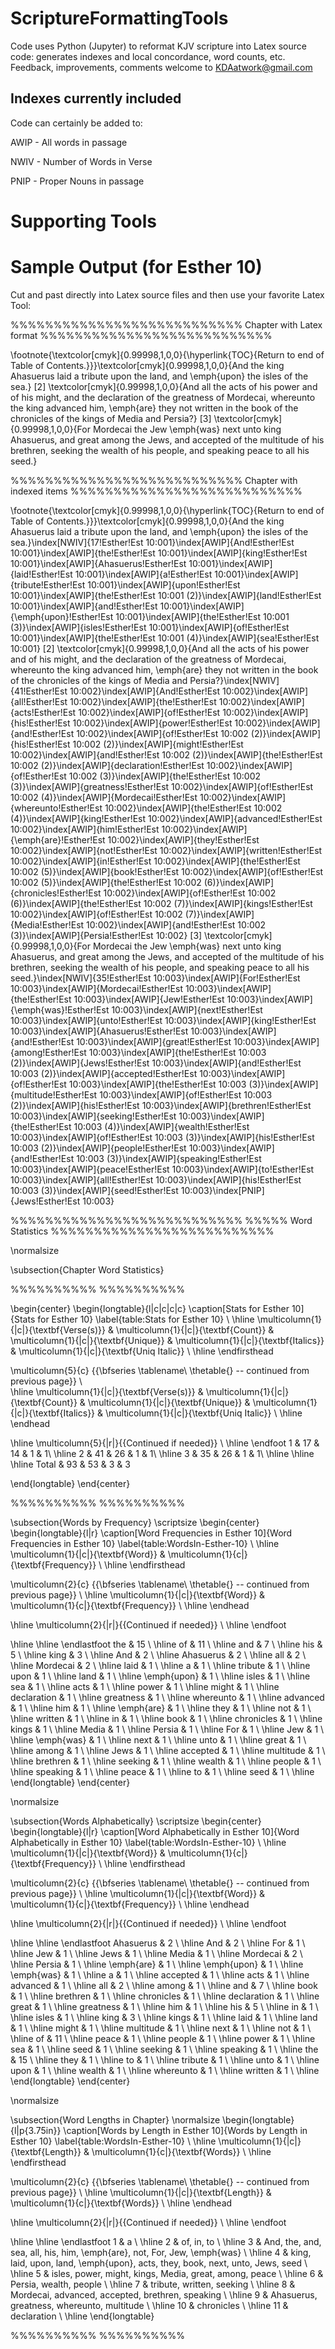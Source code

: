 # ScriptureFormattingTools
Code uses Python (Jupyter) to reformat KJV scripture into Latex source code: generates indexes and local concordance, word counts, etc.
Feedback, improvements, comments welcome to KDAatwork@gmail.com 

## Indexes currently included
Code can certainly be added to:

AWIP - All words in passage

NWIV - Number of Words in Verse

PNIP - Proper Nouns in passage

# Supporting Tools

# Sample Output (for Esther 10)
Cut and past directly into Latex source files and then use your favorite Latex Tool:

%%%%%%%%%%%%%%%%%%%%%%%%%%%
Chapter with Latex format
%%%%%%%%%%%%%%%%%%%%%%%%%%%


\footnote{\textcolor[cmyk]{0.99998,1,0,0}{\hyperlink{TOC}{Return to end of Table of Contents.}}}\textcolor[cmyk]{0.99998,1,0,0}{And the king Ahasuerus laid a tribute upon the land, and \emph{upon} the isles of the sea.}
[2] \textcolor[cmyk]{0.99998,1,0,0}{And all the acts of his power and of his might, and the declaration of the greatness of Mordecai, whereunto the king advanced him, \emph{are} they not written in the book of the chronicles of the kings of Media and Persia?}
[3] \textcolor[cmyk]{0.99998,1,0,0}{For Mordecai the Jew \emph{was} next unto king Ahasuerus, and great among the Jews, and accepted of the multitude of his brethren, seeking the wealth of his people, and speaking peace to all his seed.}


%%%%%%%%%%%%%%%%%%%%%%%%%%%
Chapter with indexed items
%%%%%%%%%%%%%%%%%%%%%%%%%%%


\footnote{\textcolor[cmyk]{0.99998,1,0,0}{\hyperlink{TOC}{Return to end of Table of Contents.}}}\textcolor[cmyk]{0.99998,1,0,0}{And the king Ahasuerus laid a tribute upon the land, and \emph{upon} the isles of the sea.}\index[NWIV]{17!Esther!Est 10:001}\index[AWIP]{And!Esther!Est 10:001}\index[AWIP]{the!Esther!Est 10:001}\index[AWIP]{king!Esther!Est 10:001}\index[AWIP]{Ahasuerus!Esther!Est 10:001}\index[AWIP]{laid!Esther!Est 10:001}\index[AWIP]{a!Esther!Est 10:001}\index[AWIP]{tribute!Esther!Est 10:001}\index[AWIP]{upon!Esther!Est 10:001}\index[AWIP]{the!Esther!Est 10:001 (2)}\index[AWIP]{land!Esther!Est 10:001}\index[AWIP]{and!Esther!Est 10:001}\index[AWIP]{\emph{upon}!Esther!Est 10:001}\index[AWIP]{the!Esther!Est 10:001 (3)}\index[AWIP]{isles!Esther!Est 10:001}\index[AWIP]{of!Esther!Est 10:001}\index[AWIP]{the!Esther!Est 10:001 (4)}\index[AWIP]{sea!Esther!Est 10:001}
[2] \textcolor[cmyk]{0.99998,1,0,0}{And all the acts of his power and of his might, and the declaration of the greatness of Mordecai, whereunto the king advanced him, \emph{are} they not written in the book of the chronicles of the kings of Media and Persia?}\index[NWIV]{41!Esther!Est 10:002}\index[AWIP]{And!Esther!Est 10:002}\index[AWIP]{all!Esther!Est 10:002}\index[AWIP]{the!Esther!Est 10:002}\index[AWIP]{acts!Esther!Est 10:002}\index[AWIP]{of!Esther!Est 10:002}\index[AWIP]{his!Esther!Est 10:002}\index[AWIP]{power!Esther!Est 10:002}\index[AWIP]{and!Esther!Est 10:002}\index[AWIP]{of!Esther!Est 10:002 (2)}\index[AWIP]{his!Esther!Est 10:002 (2)}\index[AWIP]{might!Esther!Est 10:002}\index[AWIP]{and!Esther!Est 10:002 (2)}\index[AWIP]{the!Esther!Est 10:002 (2)}\index[AWIP]{declaration!Esther!Est 10:002}\index[AWIP]{of!Esther!Est 10:002 (3)}\index[AWIP]{the!Esther!Est 10:002 (3)}\index[AWIP]{greatness!Esther!Est 10:002}\index[AWIP]{of!Esther!Est 10:002 (4)}\index[AWIP]{Mordecai!Esther!Est 10:002}\index[AWIP]{whereunto!Esther!Est 10:002}\index[AWIP]{the!Esther!Est 10:002 (4)}\index[AWIP]{king!Esther!Est 10:002}\index[AWIP]{advanced!Esther!Est 10:002}\index[AWIP]{him!Esther!Est 10:002}\index[AWIP]{\emph{are}!Esther!Est 10:002}\index[AWIP]{they!Esther!Est 10:002}\index[AWIP]{not!Esther!Est 10:002}\index[AWIP]{written!Esther!Est 10:002}\index[AWIP]{in!Esther!Est 10:002}\index[AWIP]{the!Esther!Est 10:002 (5)}\index[AWIP]{book!Esther!Est 10:002}\index[AWIP]{of!Esther!Est 10:002 (5)}\index[AWIP]{the!Esther!Est 10:002 (6)}\index[AWIP]{chronicles!Esther!Est 10:002}\index[AWIP]{of!Esther!Est 10:002 (6)}\index[AWIP]{the!Esther!Est 10:002 (7)}\index[AWIP]{kings!Esther!Est 10:002}\index[AWIP]{of!Esther!Est 10:002 (7)}\index[AWIP]{Media!Esther!Est 10:002}\index[AWIP]{and!Esther!Est 10:002 (3)}\index[AWIP]{Persia!Esther!Est 10:002}
[3] \textcolor[cmyk]{0.99998,1,0,0}{For Mordecai the Jew \emph{was} next unto king Ahasuerus, and great among the Jews, and accepted of the multitude of his brethren, seeking the wealth of his people, and speaking peace to all his seed.}\index[NWIV]{35!Esther!Est 10:003}\index[AWIP]{For!Esther!Est 10:003}\index[AWIP]{Mordecai!Esther!Est 10:003}\index[AWIP]{the!Esther!Est 10:003}\index[AWIP]{Jew!Esther!Est 10:003}\index[AWIP]{\emph{was}!Esther!Est 10:003}\index[AWIP]{next!Esther!Est 10:003}\index[AWIP]{unto!Esther!Est 10:003}\index[AWIP]{king!Esther!Est 10:003}\index[AWIP]{Ahasuerus!Esther!Est 10:003}\index[AWIP]{and!Esther!Est 10:003}\index[AWIP]{great!Esther!Est 10:003}\index[AWIP]{among!Esther!Est 10:003}\index[AWIP]{the!Esther!Est 10:003 (2)}\index[AWIP]{Jews!Esther!Est 10:003}\index[AWIP]{and!Esther!Est 10:003 (2)}\index[AWIP]{accepted!Esther!Est 10:003}\index[AWIP]{of!Esther!Est 10:003}\index[AWIP]{the!Esther!Est 10:003 (3)}\index[AWIP]{multitude!Esther!Est 10:003}\index[AWIP]{of!Esther!Est 10:003 (2)}\index[AWIP]{his!Esther!Est 10:003}\index[AWIP]{brethren!Esther!Est 10:003}\index[AWIP]{seeking!Esther!Est 10:003}\index[AWIP]{the!Esther!Est 10:003 (4)}\index[AWIP]{wealth!Esther!Est 10:003}\index[AWIP]{of!Esther!Est 10:003 (3)}\index[AWIP]{his!Esther!Est 10:003 (2)}\index[AWIP]{people!Esther!Est 10:003}\index[AWIP]{and!Esther!Est 10:003 (3)}\index[AWIP]{speaking!Esther!Est 10:003}\index[AWIP]{peace!Esther!Est 10:003}\index[AWIP]{to!Esther!Est 10:003}\index[AWIP]{all!Esther!Est 10:003}\index[AWIP]{his!Esther!Est 10:003 (3)}\index[AWIP]{seed!Esther!Est 10:003}\index[PNIP]{Jews!Esther!Est 10:003}


%%%%%%%%%%%%%%%%%%%%%%%%%%%
%%%%% Word Statistics
%%%%%%%%%%%%%%%%%%%%%%%%%%


\normalsize



\subsection{Chapter Word Statistics}


%%%%%%%%%%
%%%%%%%%%%
 
\begin{center}
\begin{longtable}{l|c|c|c|c}
\caption[Stats for Esther 10]{Stats for Esther 10} \label{table:Stats for Esther 10} \\ 
\hline \multicolumn{1}{|c|}{\textbf{Verse(s)}} & \multicolumn{1}{|c|}{\textbf{Count}} & \multicolumn{1}{|c|}{\textbf{Unique}} & \multicolumn{1}{|c|}{\textbf{Italics}} & \multicolumn{1}{|c|}{\textbf{Uniq Italic}}  \\ \hline 
\endfirsthead
 
\multicolumn{5}{c}
{{\bfseries \tablename\ \thetable{} -- continued from previous page}} \\  
\hline \multicolumn{1}{|c|}{\textbf{Verse(s)}} & \multicolumn{1}{|c|}{\textbf{Count}} & \multicolumn{1}{|c|}{\textbf{Unique}} & \multicolumn{1}{|c|}{\textbf{Italics}} & \multicolumn{1}{|c|}{\textbf{Uniq Italic}}  \\ \hline 
\endhead
 
\hline \multicolumn{5}{|r|}{{Continued if needed}} \\ \hline
\endfoot 
1 & 17 & 14 & 1 & 1\\ \hline
2 & 41 & 26 & 1 & 1\\ \hline
3 & 35 & 26 & 1 & 1\\ \hline
\hline \hline
Total & 93 & 53 & 3 & 3



\end{longtable}
\end{center}

%%%%%%%%%%
%%%%%%%%%%
 
\subsection{Words by Frequency}
\scriptsize
\begin{center}
\begin{longtable}{l|r}
\caption[Word Frequencies in Esther 10]{Word Frequencies in Esther 10} \label{table:WordsIn-Esther-10} \\ 
\hline \multicolumn{1}{|c|}{\textbf{Word}} & \multicolumn{1}{c|}{\textbf{Frequency}} \\ \hline 
\endfirsthead
 
\multicolumn{2}{c}
{{\bfseries \tablename\ \thetable{} -- continued from previous page}} \\ 
\hline \multicolumn{1}{|c|}{\textbf{Word}} & \multicolumn{1}{c|}{\textbf{Frequency}} \\ \hline 
\endhead
 
\hline \multicolumn{2}{|r|}{{Continued if needed}} \\ \hline
\endfoot
 
\hline \hline
\endlastfoot
the & 15 \\ \hline
of & 11 \\ \hline
and & 7 \\ \hline
his & 5 \\ \hline
king & 3 \\ \hline
And & 2 \\ \hline
Ahasuerus & 2 \\ \hline
all & 2 \\ \hline
Mordecai & 2 \\ \hline
laid & 1 \\ \hline
a & 1 \\ \hline
tribute & 1 \\ \hline
upon & 1 \\ \hline
land & 1 \\ \hline
\emph{upon} & 1 \\ \hline
isles & 1 \\ \hline
sea & 1 \\ \hline
acts & 1 \\ \hline
power & 1 \\ \hline
might & 1 \\ \hline
declaration & 1 \\ \hline
greatness & 1 \\ \hline
whereunto & 1 \\ \hline
advanced & 1 \\ \hline
him & 1 \\ \hline
\emph{are} & 1 \\ \hline
they & 1 \\ \hline
not & 1 \\ \hline
written & 1 \\ \hline
in & 1 \\ \hline
book & 1 \\ \hline
chronicles & 1 \\ \hline
kings & 1 \\ \hline
Media & 1 \\ \hline
Persia & 1 \\ \hline
For & 1 \\ \hline
Jew & 1 \\ \hline
\emph{was} & 1 \\ \hline
next & 1 \\ \hline
unto & 1 \\ \hline
great & 1 \\ \hline
among & 1 \\ \hline
Jews & 1 \\ \hline
accepted & 1 \\ \hline
multitude & 1 \\ \hline
brethren & 1 \\ \hline
seeking & 1 \\ \hline
wealth & 1 \\ \hline
people & 1 \\ \hline
speaking & 1 \\ \hline
peace & 1 \\ \hline
to & 1 \\ \hline
seed & 1 \\ \hline
\end{longtable}
\end{center}



\normalsize



\subsection{Words Alphabetically}
\scriptsize
\begin{center}
\begin{longtable}{l|r}
\caption[Word Alphabetically in Esther 10]{Word Alphabetically in Esther 10} \label{table:WordsIn-Esther-10} \\ 
\hline \multicolumn{1}{|c|}{\textbf{Word}} & \multicolumn{1}{c|}{\textbf{Frequency}} \\ \hline 
\endfirsthead
 
\multicolumn{2}{c}
{{\bfseries \tablename\ \thetable{} -- continued from previous page}} \\ 
\hline \multicolumn{1}{|c|}{\textbf{Word}} & \multicolumn{1}{c|}{\textbf{Frequency}} \\ \hline 
\endhead
 
\hline \multicolumn{2}{|r|}{{Continued if needed}} \\ \hline
\endfoot
 
\hline \hline
\endlastfoot
Ahasuerus & 2 \\ \hline
And & 2 \\ \hline
For & 1 \\ \hline
Jew & 1 \\ \hline
Jews & 1 \\ \hline
Media & 1 \\ \hline
Mordecai & 2 \\ \hline
Persia & 1 \\ \hline
\emph{are} & 1 \\ \hline
\emph{upon} & 1 \\ \hline
\emph{was} & 1 \\ \hline
a & 1 \\ \hline
accepted & 1 \\ \hline
acts & 1 \\ \hline
advanced & 1 \\ \hline
all & 2 \\ \hline
among & 1 \\ \hline
and & 7 \\ \hline
book & 1 \\ \hline
brethren & 1 \\ \hline
chronicles & 1 \\ \hline
declaration & 1 \\ \hline
great & 1 \\ \hline
greatness & 1 \\ \hline
him & 1 \\ \hline
his & 5 \\ \hline
in & 1 \\ \hline
isles & 1 \\ \hline
king & 3 \\ \hline
kings & 1 \\ \hline
laid & 1 \\ \hline
land & 1 \\ \hline
might & 1 \\ \hline
multitude & 1 \\ \hline
next & 1 \\ \hline
not & 1 \\ \hline
of & 11 \\ \hline
peace & 1 \\ \hline
people & 1 \\ \hline
power & 1 \\ \hline
sea & 1 \\ \hline
seed & 1 \\ \hline
seeking & 1 \\ \hline
speaking & 1 \\ \hline
the & 15 \\ \hline
they & 1 \\ \hline
to & 1 \\ \hline
tribute & 1 \\ \hline
unto & 1 \\ \hline
upon & 1 \\ \hline
wealth & 1 \\ \hline
whereunto & 1 \\ \hline
written & 1 \\ \hline
\end{longtable}
\end{center}



\normalsize



\subsection{Word Lengths in Chapter}
\normalsize
\begin{longtable}{l|p{3.75in}}
\caption[Words by Length in Esther 10]{Words by Length in Esther 10} \label{table:WordsIn-Esther-10} \\ 
\hline \multicolumn{1}{|c|}{\textbf{Length}} & \multicolumn{1}{c|}{\textbf{Words}} \\ \hline 
\endfirsthead
 
\multicolumn{2}{c}
{{\bfseries \tablename\ \thetable{} -- continued from previous page}} \\ 
\hline \multicolumn{1}{|c|}{\textbf{Length}} & \multicolumn{1}{c|}{\textbf{Words}} \\ \hline 
\endhead
 
\hline \multicolumn{2}{|r|}{{Continued if needed}} \\ \hline
\endfoot
 
\hline \hline
\endlastfoot
1 & a \\ \hline
2 & of, in, to \\ \hline
3 & And, the, and, sea, all, his, him, \emph{are}, not, For, Jew, \emph{was} \\ \hline
4 & king, laid, upon, land, \emph{upon}, acts, they, book, next, unto, Jews, seed \\ \hline
5 & isles, power, might, kings, Media, great, among, peace \\ \hline
6 & Persia, wealth, people \\ \hline
7 & tribute, written, seeking \\ \hline
8 & Mordecai, advanced, accepted, brethren, speaking \\ \hline
9 & Ahasuerus, greatness, whereunto, multitude \\ \hline
10 & chronicles \\ \hline
11 & declaration \\ \hline
\end{longtable}






%%%%%%%%%%
%%%%%%%%%%
